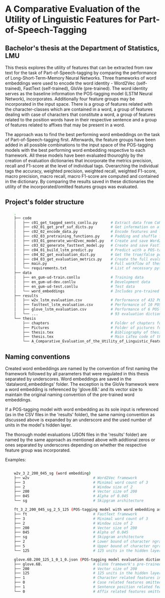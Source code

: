 # A Comparative Evaluation of the Utility of Linguistic Features for Part-of-Speech-Tagging 
## Bachelor's thesis at the Department of Statistics, LMU

This thesis explores the utility of features that can be extracted from raw text for the task of Part-of-Speech-tagging by comparing the performance of Long-Short-Term-Memory Neural Networks.
Three frameworks of word embeddings were used to encode the word identity - Word2Vec (self-trained), FastText (self-trained), GloVe (pre-trained).
The word identity serves as the baseline information the POS-tagging model (LSTM Neural Network), incorporates. 
Additionally four feature groups may be incorporated in the input space.
There is a group of features related with the character-classes which are contained in a word, a group of features dealing with case of characters that constitute a word, 
a group of features related to the position words have in their respective sentence and a group of features related to affixes that may be present in a word.


The approach was to find the best performing word embeddings on the task of Part-of-Speech-tagging first.
Afterwards, the feature groups have been added in all possible combinations to the input space of the POS-tagging models with the best performing word embedding respective to each framework.
All these models have been evaluated thouroghly by the creation of evaluation dictionaries that incorporate the metrics precision, recall and F1-score at the level of individual tags. 
Overarching the individual tags the accuracy, weighted precision, weighted recall, weighted F1-score, macro precision, macro recall, macro F1-score are computed and contained in the dictionary.
By comparing the results saved in these dictionaries the utility of the incorporated/omitted features groups was evaluated.


## Project's folder structure


```bash
    .
    ├── code
    │   ├── c01_get_tagged_sents_conllu.py      # Extract data from CoNLL-U format 
    │   ├── c02_01_get_pref_suf_dicts.py        # Get information on affixes in the training data
    │   ├── c02_02_encode_data.py               # Encode features and labels
    │   ├── c02_03_pretraining_functions.py     # Padding and shuffle function 
    │   ├── c03_01_generate_word2vec_model.py   # Create and save Word2Vec word embeddings
    │   ├── c03_02_generate_fasttext_model.py   # Create and save FastText word embeddings 
    │   ├── c04_01_build_lstm_predict.py        # Predict with a POS-tagging model and a certain input space
    │   ├── c04_02_get_evaluation_dict.py       # Get the true/false positives/negatives for the prediction
    │   ├── c04_03_get_evaluation_metrics.py    # Create the full evaluation dictionary for a model
    │   ├── main.py                             # Full workflow of thesis with verbose output
    │   └── requirements.txt                    # List of necessary python packages
    ├── data
    │   ├── en_gum-ud-train.conllu              # Training data
    │   ├── en_gum-ud-dev.conllu                # Development data
    │   ├── en_gum-ud-test.conllu               # Test data
    │   └── word_embeddings                     # Includes pre-trained and self-trained, once created, word e.
    ├── results
    │   ├── w2v_lstm_evaluation.csv             # Performance of 432 POS-taggers with 216 self-trained W2V
    │   ├── fasttext_lstm_evaluation.csv        # Performance of 10 POS-taggers with 10 self-trained FastText    
    │   ├── glove_lstm_evaluation.csv           # Performance of 6 POS-taggers with 3 pre-trained GloVe      
    │   └── ...                                 # 93 evaluation dictionaries in the JSON format          
    └── thesis
        ├── chapters                            # Folder of chapters for thesis
        ├── Pictures                            # Folder of pictures for thesis
        ├── thesis.tex                          # Bibliography of thesis
        ├── thesis.tex                          # Main LaTex code of thesis (requires the 3 items above)
        └── A_Comparative_Evaluation_of_the_Utility_of_Linguistic_Features_for_Part_of_Speech_Tagging.pdf

``` 

## Naming conventions

Created word embeddings are named by the convention of first naming the framework followed by all parameters that were regulated in this thesis separated by underscores. 
Word embeddings are saved in the 'data\word_embeddings' folder. 
The exception is the GloVe framework were a word embedding is referenced by 'glove.6B.' and its vector size to maintain the original naming convention of the pre-trained word embeddings.

If a POS-tagging model with word embedding as its sole input is referenced (as in the CSV files in the 'results' folder), the same naming convention as 
discussed above is expanded by an underscore and the used number of units in the model's hidden layer.

The thorough model evaluations (JSON files in the 'results' folder) are named by the same approach as mentioned above with addtional zeros or ones separated by underscores depending 
on whether the respective feature group was incorporated.

Examples:

```bash
    
    w2v_3_2_200_045_sg (word embedding)
    ├── w2v                             # Word2Vec framework 
    ├── 3                               # Minimal word count of 3
    ├── 2                               # Window size of 2
    ├── 200                             # Vector size of 200
    ├── 045                             # Alpha of 0.045                          
    └── sg                              # Skipgram architecture

    ft_3_2_200_045_sg_2_5_125 (POS-tagging model with word embedding as sole input)
    ├── ft                              # FastText framework 
    ├── 3                               # Minimal word count of 3
    ├── 2                               # Window size of 2
    ├── 200                             # Vector size of 200
    ├── 045                             # Alpha of 0.045                          
    ├── sg                              # Skipgram architecture
    ├── 2                               # Lower bound of character ngrams of 2
    ├── 5                               # Upper bound of character ngrams of 5
    └── 125                             # 125 units in the hidden layer of the model

    glove.6B.200_125_1_0_1_0.json (POS-tagging model evaluation dictionary)
    ├── glove.6B.                       # GloVe framework's pre-trained word embedding
    ├── 200                             # Vector size of 200
    ├── 125                             # 125 units in the hidden layer of the model                          
    ├── 1                               # Character related features incorporated
    ├── 0                               # Case related features omitted
    ├── 1                               # Sentence position related features incorporated
    └── 0                               # Affix related features omitted

``` 
